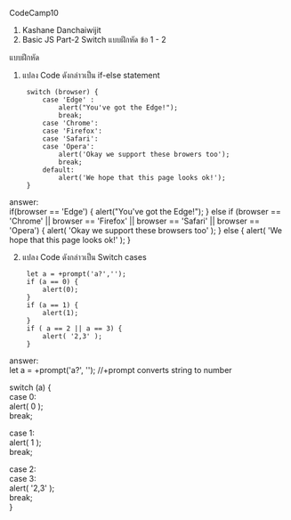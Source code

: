 CodeCamp10  
1. Kashane Danchaiwijit  
2. Basic JS Part-2 Switch แบบฝึกหัด  ข้อ 1 - 2    

แบบฝึกหัด    
1) แปลง Code ดังกล่าวเป็น if-else statement

        switch (browser) {  
            case 'Edge' :
                alert("You've got the Edge!");  
                break;  
            case 'Chrome':  
            case 'Firefox':  
            case 'Safari':  
            case 'Opera':  
                alert('Okay we support these browers too');  
                break;  
            default:  
                alert('We hope that this page looks ok!');  
        }  

answer:  
if(browser == 'Edge') {
  alert("You've got the Edge!");
} else if (browser == 'Chrome'
 || browser == 'Firefox'
 || browser == 'Safari'
 || browser == 'Opera') {
  alert( 'Okay we support these browsers too' );
} else {
  alert( 'We hope that this page looks ok!' );
}

2) แปลง Code ดังกล่าวเป็น Switch cases  

        let a = +prompt('a?','');  
        if (a == 0) {  
            alert(0);  
        }  
        if (a == 1) {  
            alert(1);  
        }  
        if ( a == 2 || a == 3) {  
            alert( '2,3' );  
        }  

answer:  
let a = +prompt('a?', ''); //+prompt converts string to number

switch (a) {  
  case 0:  
    alert( 0 );  
    break;  

  case 1:  
    alert( 1 );  
    break;  

  case 2:  
  case 3:  
    alert( '2,3' );  
    break;  
}  

